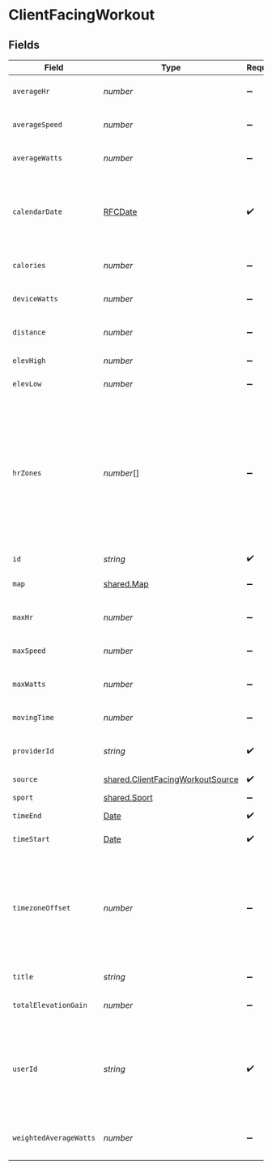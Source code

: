 # ClientFacingWorkout


## Fields

| Field                                                                                                                                                                                                                                                   | Type                                                                                                                                                                                                                                                    | Required                                                                                                                                                                                                                                                | Description                                                                                                                                                                                                                                             |
| ------------------------------------------------------------------------------------------------------------------------------------------------------------------------------------------------------------------------------------------------------- | ------------------------------------------------------------------------------------------------------------------------------------------------------------------------------------------------------------------------------------------------------- | ------------------------------------------------------------------------------------------------------------------------------------------------------------------------------------------------------------------------------------------------------- | ------------------------------------------------------------------------------------------------------------------------------------------------------------------------------------------------------------------------------------------------------- |
| `averageHr`                                                                                                                                                                                                                                             | *number*                                                                                                                                                                                                                                                | :heavy_minus_sign:                                                                                                                                                                                                                                      | Average heart rate during workout::bpm                                                                                                                                                                                                                  |
| `averageSpeed`                                                                                                                                                                                                                                          | *number*                                                                                                                                                                                                                                                | :heavy_minus_sign:                                                                                                                                                                                                                                      | Average speed during workout in m/s::meters/sec                                                                                                                                                                                                         |
| `averageWatts`                                                                                                                                                                                                                                          | *number*                                                                                                                                                                                                                                                | :heavy_minus_sign:                                                                                                                                                                                                                                      | Average watts burned during exercise::watts                                                                                                                                                                                                             |
| `calendarDate`                                                                                                                                                                                                                                          | [RFCDate](../../../types/rfcdate.md)                                                                                                                                                                                                                    | :heavy_check_mark:                                                                                                                                                                                                                                      | Date of the workout summary in the YYYY-mm-dd format. This generally matches the workout start date.                                                                                                                                                    |
| `calories`                                                                                                                                                                                                                                              | *number*                                                                                                                                                                                                                                                | :heavy_minus_sign:                                                                                                                                                                                                                                      | Calories burned during the workout::kCal                                                                                                                                                                                                                |
| `deviceWatts`                                                                                                                                                                                                                                           | *number*                                                                                                                                                                                                                                                | :heavy_minus_sign:                                                                                                                                                                                                                                      | Watts burned during exercise::watts                                                                                                                                                                                                                     |
| `distance`                                                                                                                                                                                                                                              | *number*                                                                                                                                                                                                                                                | :heavy_minus_sign:                                                                                                                                                                                                                                      | Distance travelled during workout::meters                                                                                                                                                                                                               |
| `elevHigh`                                                                                                                                                                                                                                              | *number*                                                                                                                                                                                                                                                | :heavy_minus_sign:                                                                                                                                                                                                                                      | Highest point of elevation::meters                                                                                                                                                                                                                      |
| `elevLow`                                                                                                                                                                                                                                               | *number*                                                                                                                                                                                                                                                | :heavy_minus_sign:                                                                                                                                                                                                                                      | Lowest point of elevation::meters                                                                                                                                                                                                                       |
| `hrZones`                                                                                                                                                                                                                                               | *number*[]                                                                                                                                                                                                                                              | :heavy_minus_sign:                                                                                                                                                                                                                                      | Time in seconds spent in different heart rate zones <50%, 50-60%, 60-70%, 70-80%, 80-90%, 90%+. Due to rounding errors, it's possible that summing all values is different than the total time of the workout. Not available for all providers::seconds |
| `id`                                                                                                                                                                                                                                                    | *string*                                                                                                                                                                                                                                                | :heavy_check_mark:                                                                                                                                                                                                                                      | N/A                                                                                                                                                                                                                                                     |
| `map`                                                                                                                                                                                                                                                   | [shared.Map](../../../sdk/models/shared/map.md)                                                                                                                                                                                                         | :heavy_minus_sign:                                                                                                                                                                                                                                      | Map of workouts encoded as polyline                                                                                                                                                                                                                     |
| `maxHr`                                                                                                                                                                                                                                                 | *number*                                                                                                                                                                                                                                                | :heavy_minus_sign:                                                                                                                                                                                                                                      | Max heart rate during workout::bpm                                                                                                                                                                                                                      |
| `maxSpeed`                                                                                                                                                                                                                                              | *number*                                                                                                                                                                                                                                                | :heavy_minus_sign:                                                                                                                                                                                                                                      | Max speed during workout in m/s::meters/sec                                                                                                                                                                                                             |
| `maxWatts`                                                                                                                                                                                                                                              | *number*                                                                                                                                                                                                                                                | :heavy_minus_sign:                                                                                                                                                                                                                                      | Max watts burned during exercise::watts                                                                                                                                                                                                                 |
| `movingTime`                                                                                                                                                                                                                                            | *number*                                                                                                                                                                                                                                                | :heavy_minus_sign:                                                                                                                                                                                                                                      | Time spent active during the workout::seconds                                                                                                                                                                                                           |
| `providerId`                                                                                                                                                                                                                                            | *string*                                                                                                                                                                                                                                                | :heavy_check_mark:                                                                                                                                                                                                                                      | Provider ID given for that specific workout                                                                                                                                                                                                             |
| `source`                                                                                                                                                                                                                                                | [shared.ClientFacingWorkoutSource](../../../sdk/models/shared/clientfacingworkoutsource.md)                                                                                                                                                             | :heavy_check_mark:                                                                                                                                                                                                                                      | Source the data has come from.                                                                                                                                                                                                                          |
| `sport`                                                                                                                                                                                                                                                 | [shared.Sport](../../../sdk/models/shared/sport.md)                                                                                                                                                                                                     | :heavy_minus_sign:                                                                                                                                                                                                                                      | Sport's name                                                                                                                                                                                                                                            |
| `timeEnd`                                                                                                                                                                                                                                               | [Date](https://developer.mozilla.org/en-US/docs/Web/JavaScript/Reference/Global_Objects/Date)                                                                                                                                                           | :heavy_check_mark:                                                                                                                                                                                                                                      | End time of the workout::time                                                                                                                                                                                                                           |
| `timeStart`                                                                                                                                                                                                                                             | [Date](https://developer.mozilla.org/en-US/docs/Web/JavaScript/Reference/Global_Objects/Date)                                                                                                                                                           | :heavy_check_mark:                                                                                                                                                                                                                                      | Start time of the workout::time                                                                                                                                                                                                                         |
| `timezoneOffset`                                                                                                                                                                                                                                        | *number*                                                                                                                                                                                                                                                | :heavy_minus_sign:                                                                                                                                                                                                                                      | Timezone offset from UTC as seconds. For example, EEST (Eastern European Summer Time, +3h) is 10800. PST (Pacific Standard Time, -8h) is -28800::seconds                                                                                                |
| `title`                                                                                                                                                                                                                                                 | *string*                                                                                                                                                                                                                                                | :heavy_minus_sign:                                                                                                                                                                                                                                      | Title given for the workout                                                                                                                                                                                                                             |
| `totalElevationGain`                                                                                                                                                                                                                                    | *number*                                                                                                                                                                                                                                                | :heavy_minus_sign:                                                                                                                                                                                                                                      | Elevation gain during the workout::meters                                                                                                                                                                                                               |
| `userId`                                                                                                                                                                                                                                                | *string*                                                                                                                                                                                                                                                | :heavy_check_mark:                                                                                                                                                                                                                                      | User id returned by vital create user request. This id should be stored in your database against the user and used for all interactions with the vital api.                                                                                             |
| `weightedAverageWatts`                                                                                                                                                                                                                                  | *number*                                                                                                                                                                                                                                                | :heavy_minus_sign:                                                                                                                                                                                                                                      | Weighted average watts burned during exercise::watts                                                                                                                                                                                                    |